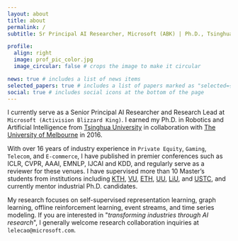 ```yaml
---
layout: about
title: about
permalink: /
subtitle: Sr Principal AI Researcher, Microsoft (ABK) | Ph.D., Tsinghua University

profile:
  align: right
  image: prof_pic_color.jpg
  image_circular: false # crops the image to make it circular

news: true # includes a list of news items
selected_papers: true # includes a list of papers marked as "selected={true}"
social: true # includes social icons at the bottom of the page
---
```


I currently serve as a Senior Principal AI Researcher and Research Lead at `Microsoft (Activision Blizzard King)`. I earned my Ph.D. in Robotics and Artificial Intelligence from [Tsinghua University](https://www.tsinghua.edu.cn/en/) in collaboration with [The University of Melbourne](https://www.unimelb.edu.au/) in 2016.

With over 16 years of industry experience in `Private Equity`, `Gaming`, `Telecom`, and `E-commerce`, I have published in premier conferences such as ICLR, CVPR, AAAI, EMNLP, IJCAI and KDD, and regularly serve as a reviewer for these venues. I have supervised more than 10 Master’s students from institutions including [KTH](https://www.kth.se/en), [VU](https://vu.nl/en), [ETH](https://ethz.ch/en.html), [UU](https://www.uu.se/en), [LiU](https://liu.se/), and [USTC](https://en.ustc.edu.cn/), and currently mentor industrial Ph.D. candidates.

My research focuses on self-supervised representation learning, graph learning, offline reinforcement learning, event streams, and time series modeling. If you are interested in "*transforming industries through AI research*", I generally welcome research collaboration inquiries at `lelecao@microsoft.com`.
